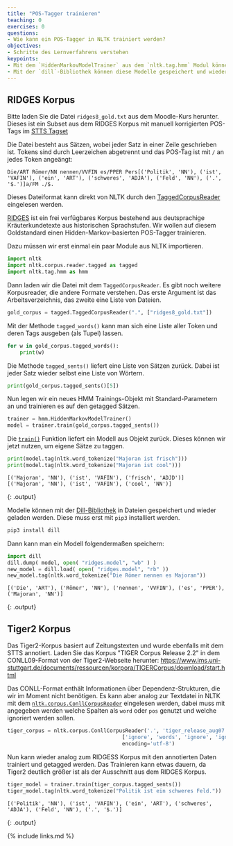 ```yaml
---
title: "POS-Tagger trainieren"
teaching: 0
exercises: 0
questions:
- Wie kann ein POS-Tagger in NLTK trainiert werden?
objectives:
- Schritte des Lernverfahrens verstehen
keypoints:
- Mit dem `HiddenMarkovModelTrainer` aus dem `nltk.tag.hmm` Modul können eigene HMM-basierte POS-Tagger trainiert werden
- Mit der `dill`-Bibliothek können diese Modelle gespeichert und wieder geladen werden.
---
```


## RIDGES Korpus

Bitte laden Sie die Datei `ridges8_gold.txt` aus dem Moodle-Kurs herunter.
Dieses ist ein Subset aus dem RIDGES Korpus mit manuell korrigierten POS-Tags im [STTS Tagset](http://www.ims.uni-stuttgart.de/forschung/ressourcen/lexika/TagSets/stts-table.html)

Die Datei besteht aus Sätzen, wobei jeder Satz in einer Zeile geschrieben ist.
Tokens sind durch Leerzeichen abgetrennt und das POS-Tag ist mit `/` an jedes Token angeängt:
~~~
Die/ART Römer/NN nennen/VVFIN es/PPER Pers[('Politik', 'NN'), ('ist', 'VAFIN'), ('ein', 'ART'), ('schweres', 'ADJA'), ('Feld', 'NN'), ('.', '$.')]a/FM ./$.
~~~
Dieses Dateiformat kann direkt von NLTK durch den [TaggedCorpusReader](https://www.nltk.org/api/nltk.corpus.reader.html?highlight=tagged#nltk.corpus.reader.tagged.TaggedCorpusReader) eingelesen werden.

[RIDGES](https://www.linguistik.hu-berlin.de/de/institut/professuren/korpuslinguistik/forschung/ridges-projekt/ridges-projekt) ist ein frei verfügbares Korpus bestehend aus deutsprachige Kräuterkundetexte aus historischen Sprachstufen.
Wir wollen auf diesem Goldstandard einen Hidden-Markov-basierten POS-Tagger trainieren.

Dazu müssen wir erst einmal ein paar Module aus NLTK importieren.
~~~python
import nltk
import nltk.corpus.reader.tagged as tagged
import nltk.tag.hmm as hmm
~~~

Dann laden wir die Datei mit dem `TaggedCorpusReader`. Es gibt noch weitere Korpusreader, die andere Formate verstehen.
Das erste Argument ist das Arbeitsverzeichnis, das zweite eine Liste von Dateien.
~~~python
gold_corpus = tagged.TaggedCorpusReader(".", ["ridges8_gold.txt"])
~~~

Mit der Methode `tagged_words()` kann man sich eine Liste aller Token und deren Tags ausgeben (als Tupel) lassen.
~~~python
for w in gold_corpus.tagged_words():
    print(w)
~~~

Die Methode `tagged_sents()` liefert eine Liste von Sätzen zurück.
Dabei ist jeder Satz wieder selbst eine Liste von Wörtern.
~~~python
print(gold_corpus.tagged_sents()[5])
~~~

Nun legen wir ein neues HMM Trainings-Objekt mit Standard-Parametern an und trainieren es auf den getagged Sätzen.
~~~python
trainer = hmm.HiddenMarkovModelTrainer()
model = trainer.train(gold_corpus.tagged_sents())
~~~
Die [`train()`]((https://www.nltk.org/api/nltk.tag.html?highlight=hiddenmarkovmodeltrainer#nltk.tag.hmm.HiddenMarkovModelTrainer.train)) Funktion liefert ein Modell aus Objekt zurück. Dieses können wir jetzt nutzen, um eigene Sätze zu taggen.

~~~python
print(model.tag(nltk.word_tokenize("Majoran ist frisch")))
print(model.tag(nltk.word_tokenize("Majoran ist cool")))
~~~
~~~
[('Majoran', 'NN'), ('ist', 'VAFIN'), ('frisch', 'ADJD')]
[('Majoran', 'NN'), ('ist', 'VAFIN'), ('cool', 'NN')]
~~~
{: .output}

Modelle können mit der [Dill-Bibliothek](https://pypi.org/project/dill/) in Dateien gespeichert und wieder geladen werden.
Diese muss erst mit `pip3` installiert werden.
~~~bash
pip3 install dill
~~~
Dann kann man ein Modell folgendermaßen speichern:
~~~python
import dill
dill.dump( model, open( "ridges.model", "wb" ) )
new_model = dill.load( open( "ridges.model", "rb" ))
new_model.tag(nltk.word_tokenize("Die Römer nennen es Majoran"))
~~~
~~~
[('Die', 'ART'), ('Römer', 'NN'), ('nennen', 'VVFIN'), ('es', 'PPER'), ('Majoran', 'NN')]
~~~
{: .output}

## Tiger2 Korpus

Das Tiger2-Korpus basiert auf Zeitungstexten und wurde ebenfalls mit dem STTS annotiert.
Laden Sie das Korpus "TIGER Corpus Release 2.2" in dem CONLL09-Format von der Tiger2-Webseite herunter:
<https://www.ims.uni-stuttgart.de/documents/ressourcen/korpora/TIGERCorpus/download/start.html>

Das CONLL-Format enthält Informationen über Dependenz-Strukturen, die wir im Moment nicht benötigen.
Es kann aber analog zur Textdatei in NLTK mit dem [`nltk.corpus.ConllCorpusReader`](https://www.nltk.org/api/nltk.corpus.reader.html#nltk.corpus.reader.conll.ConllCorpusReader) eingelesen werden, dabei muss mit angegeben werden welche Spalten als `word` oder `pos` genutzt und welche ignoriert werden sollen.
~~~python
tiger_corpus = nltk.corpus.ConllCorpusReader('.', 'tiger_release_aug07.corrected.16012013.conll09',
                                     ['ignore', 'words', 'ignore', 'ignore', 'pos'],
                                     encoding='utf-8')
~~~ 

Nun kann wieder analog zum RIDGESS Korpus mit den annotierten Daten trainiert und getagged werden.
Das Trainieren kann etwas dauern, da Tiger2 deutlich größer ist als der Ausschnitt aus dem RIDGES Korpus.
~~~python
tiger_model = trainer.train(tiger_corpus.tagged_sents())
tiger_model.tag(nltk.word_tokenize("Politik ist ein schweres Feld."))
~~~
~~~
[('Politik', 'NN'), ('ist', 'VAFIN'), ('ein', 'ART'), ('schweres', 'ADJA'), ('Feld', 'NN'), ('.', '$.')]
~~~
{: .output}

{% include links.md %}